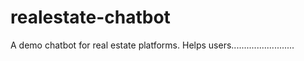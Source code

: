 # realestate-chatbot
A demo chatbot for real estate platforms. Helps users.........................
